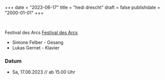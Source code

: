 ﻿+++
date = "2023-06-17"
title = "hedi drescht"
draft = false
publishdate = "2000-01-01"
+++

<br>

Festival des Arcs [Festival des Arcs](https://festivaldesarcs.ch/infos/programm/)

* Simone Felber - Gesang
* Lukas Gernet - Klavier

### Datum

* Sa, 17.06.2023 // ab 15.00 Uhr


